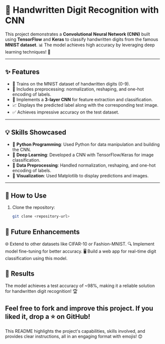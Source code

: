 # 🧠 Handwritten Digit Recognition with CNN  

This project demonstrates a **Convolutional Neural Network (CNN)** built using **TensorFlow** and **Keras** to classify handwritten digits from the famous **MNIST dataset**. 📊 The model achieves high accuracy by leveraging deep learning techniques! 🚀  

---

## ✨ Features  

- 🔢 Trains on the MNIST dataset of handwritten digits (0-9).  
- 🧪 Includes preprocessing: normalization, reshaping, and one-hot encoding of labels.  
- 🧠 Implements a **3-layer CNN** for feature extraction and classification.  
- 📈 Displays the predicted label along with the corresponding test image.  
- ✅ Achieves impressive accuracy on the test dataset.  

---

## 💡 Skills Showcased  

- 🐍 **Python Programming**: Used Python for data manipulation and building the CNN.  
- 🔬 **Deep Learning**: Developed a CNN with TensorFlow/Keras for image classification.  
- 🔧 **Data Preprocessing**: Handled normalization, reshaping, and one-hot encoding of labels.  
- 🎨 **Visualization**: Used Matplotlib to display predictions and images.  

---

## 🚀 How to Use  

1. Clone the repository:  
   ```bash
   git clone <repository-url>

## 📜 Future Enhancements
🌐 Extend to other datasets like CIFAR-10 or Fashion-MNIST.
🔍 Implement model fine-tuning for better accuracy.
🖥️ Build a web app for real-time digit classification using this model.

## 🎯 Results
The model achieves a test accuracy of ~98%, making it a reliable solution for handwritten digit recognition! 🏆

## Feel free to fork and improve this project. If you liked it, drop a ⭐ on GitHub!

This README highlights the project's capabilities, skills involved, and provides clear instructions, all in an engaging format with emojis! 😊
